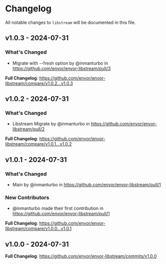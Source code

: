 # Changelog

All notable changes to `libstream` will be documented in this file.

## v1.0.3 - 2024-07-31

### What's Changed

* Migrate with --fresh option by @inmanturbo in https://github.com/envor/envor-libstream/pull/3

**Full Changelog**: https://github.com/envor/envor-libstream/compare/v1.0.2...v1.0.3

## v1.0.2 - 2024-07-31

### What's Changed

* Libstream Migrate by @inmanturbo in https://github.com/envor/envor-libstream/pull/2

**Full Changelog**: https://github.com/envor/envor-libstream/compare/v1.0.1...v1.0.2

## v1.0.1 - 2024-07-31

### What's Changed

* Main by @inmanturbo in https://github.com/envor/envor-libstream/pull/1

### New Contributors

* @inmanturbo made their first contribution in https://github.com/envor/envor-libstream/pull/1

**Full Changelog**: https://github.com/envor/envor-libstream/compare/v1.0.0...v1.0.1

## v1.0.0 - 2024-07-31

**Full Changelog**: https://github.com/envor/envor-libstream/commits/v1.0.0
